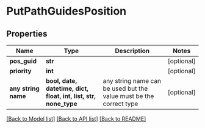 # PutPathGuidesPosition


## Properties
Name | Type | Description | Notes
------------ | ------------- | ------------- | -------------
**pos_guid** | **str** |  | [optional] 
**priority** | **int** |  | [optional] 
**any string name** | **bool, date, datetime, dict, float, int, list, str, none_type** | any string name can be used but the value must be the correct type | [optional]

[[Back to Model list]](../README.md#documentation-for-models) [[Back to API list]](../README.md#documentation-for-api-endpoints) [[Back to README]](../README.md)


